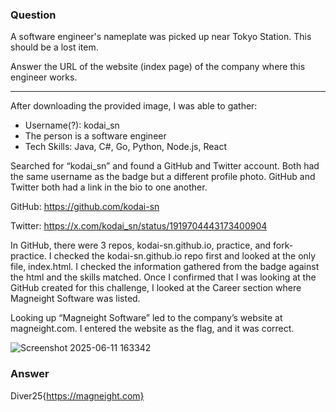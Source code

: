 ### Question
A software engineer's nameplate was picked up near Tokyo Station. This should be a lost item.

Answer the URL of the website (index page) of the company where this engineer works.

------------------------------------------

After downloading the provided image, I was able to gather:
- Username(?): kodai_sn
- The person is a software engineer
- Tech Skills: Java, C#, Go, Python, Node.js, React

Searched for “kodai_sn” and found a GitHub and Twitter account. Both had the same username as the badge but a different profile photo. GitHub and Twitter both had a link in the bio to one another.

GitHub: https://github.com/kodai-sn

Twitter: https://x.com/kodai_sn/status/1919704443173400904

In GitHub, there were 3 repos, kodai-sn.github.io, practice, and fork-practice. I checked the kodai-sn.github.io repo first and looked at the only file, index.html. I checked the information gathered from the badge against the html and the skills matched.  Once I confirmed that I was looking at the GitHub created for this challenge, I looked at the Career section where Magneight Software was listed.

Looking up “Magneight Software” led to the company’s website at magneight.com. I entered the website as the flag, and it was correct.

![Screenshot 2025-06-11 163342](https://github.com/user-attachments/assets/b57f9e82-efd7-4516-88e4-4af8e773b47f)

### Answer 
Diver25{https://magneight.com}
